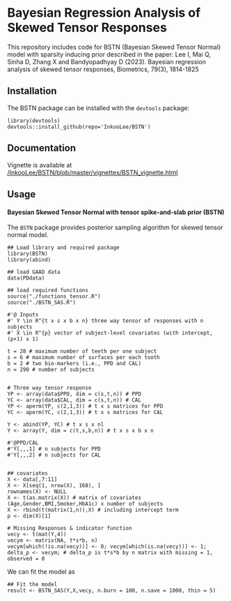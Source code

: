 # Bayesian Regression Analysis of Skewed Tensor Responses

This repository includes code for BSTN (Bayesian Skewed Tensor Normal) model with sparsity inducing prior described in the paper: Lee I, Mai Q, Sinha D, Zhang X and Bandyopadhyay D (2023). Bayesian regression analysis of skewed tensor responses, Biometrics, 79(3), 1814-1825

## Installation

The BSTN package can be installed with the `devtools` package:
  
  ```{r, eval = FALSE}
library(devtools) 
devtools::install_github(repo='InkooLee/BSTN')
```
## Documentation

Vignette is available at [/InkooLee/BSTN/blob/master/vignettes/BSTN_vignette.html](http://htmlpreview.github.io/?https://github.com/InkooLee/BSTN/blob/master/vignettes/BSTN_vignette.html)

## Usage

#### Bayesian Skewed Tensor Normal with tensor spike-and-slab prior (BSTN)

The `BSTN` package provides posterior sampling algorithm for skewed tensor normal model. 

  
  ```{r, eval = FALSE}
## Load library and required package
library(BSTN)
library(abind)

## load GAAD data
data(PDdata)

## load required functions
source("./functions_tensor.R")
source("./BSTN_SAS.R")

#'@ Inputs
#' Y \in R^{t x s x b x n} three way tensor of responses with n subjects
#' X \in R^{p} vector of subject-level covariates (with intercept, (p+1) x 1)

t = 28 # maximum number of teeth per one subject
s = 6 # maximum number of surfaces per each tooth
b = 2 # two bio-markers (i.e., PPD and CAL)
n = 290 # number of subjects


# Three way tensor response
YP <- array(data$PPD, dim = c(s,t,n)) # PPD
YC <- array(data$CAL, dim = c(s,t,n)) # CAL
YP <- aperm(YP, c(2,1,3)) # t x s matrices for PPD
YC <- aperm(YC, c(2,1,3)) # t x s matrices for CAL

Y <- abind(YP, YC) # t x s x nl
Y <- array(Y, dim = c(t,s,b,n)) # t x s x b x n

#'@PPD/CAL
#'Y[,,,1] # n subjects for PPD
#'Y[,,,2] # n subjects for CAL


## covariates
X <- data[,7:11]
X <- X[seq(1, nrow(X), 168), ]
rownames(X) <- NULL
X <- t(as.matrix(X)) # matrix of covariates (Age,Gender,BMI,Smoker,HbA1c) x number of subjects
X <- rbind(t(matrix(1,n)),X) # including intercept term
p <- dim(X)[1]

# Missing Responses & indicator function
vecy <- t(mat(Y,4))
vecym <- matrix(NA, t*s*b, n)
vecym[which(!is.na(vecy))] <- 0; vecym[which(is.na(vecy))] <- 1; delta_p <- vecym; # delta_p is t*s*b by n matrix with missing = 1, observed = 0
```

We can fit the model as 

```{r, eval = FALSE}
## Fit the model
result <- BSTN_SAS(Y,X,vecy, n.burn = 100, n.save = 1000, thin = 5)
```


